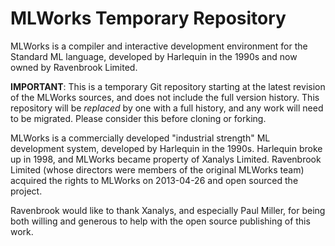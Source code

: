 MLWorks Temporary Repository
============================
MLWorks is a compiler and interactive development environment for the
Standard ML language, developed by Harlequin in the 1990s and now owned by
Ravenbrook Limited.

**IMPORTANT**: This is a temporary Git repository starting at the latest
revision of the MLWorks sources, and does not include the full version
history. This repository will be *replaced* by one with a full history,
and any work will need to be migrated.  Please consider this before cloning
or forking.

MLWorks is a commercially developed "industrial strength" ML development
system, developed by Harlequin in the 1990s.  Harlequin broke up in
1998, and MLWorks became property of Xanalys Limited.  Ravenbrook
Limited (whose directors were members of the original MLWorks team)
acquired the rights to MLWorks on 2013-04-26 and open sourced the
project.

Ravenbrook would like to thank Xanalys, and especially Paul Miller, for
being both willing and generous to help with the open source publishing
of this work.
